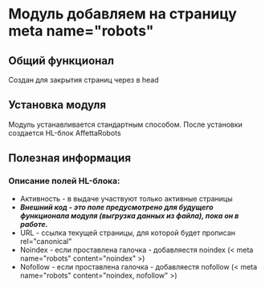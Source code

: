 # Модуль добавляем на страницу meta name="robots"
## Общий функционал
Создан для закрытия страниц через <meta name="robots" content="noindex" /> в head
## Установка модуля
Модуль устанавливается стандартным способом. После установки создается HL-блок AffettaRobots
## Полезная информация
### Описание полей HL-блока:
- Активность - в выдаче участвуют только активные страницы
- ***Внешний код - это поле предусмотрено для будущего функционала модуля (выгрузка данных из файла), пока он в работе.***
- URL - ссылка текущей страницы, для которой будет прописан rel="canonical"
- Noindex - если проставлена галочка - добавляестя noindex (< meta name="robots" content="noindex" >)
- Nofollow - если проставлена галочка - добавляестя nofollow (< meta name="robots" content="noindex, nofollow" >)
